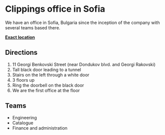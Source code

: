Clippings office in Sofia
=========================

We have an office in Sofia, Bulgaria since the inception of the company with several teams based there.

**[Exact location](https://goo.gl/maps/3N6vWKagChG2)**

Directions
----------

1. 11 Georgi Benkovski Street (near Dondukov blvd. and Georgi Rakovski)
1. Tall black door leading to a tunnel
1. Stairs on the left through a white door
1. 3 floors up
1. Ring the doorbell on the black door
1. We are the first office at the floor

<!--
Media
-----

TODO: Add images of the office

-->

Teams
-----

- Engineering
- Catalogue
- Finance and administration
